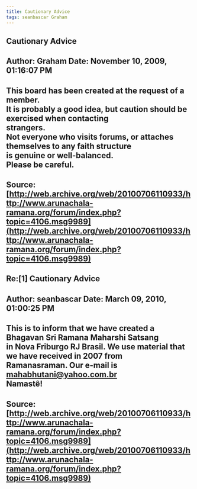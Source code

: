 ```yaml
--- 
title: Cautionary Advice   
tags: seanbascar Graham  
---  
```

## Cautionary Advice  
Author: Graham              Date: November 10, 2009, 01:16:07 PM  
---  
This board has been created at the request of a member.   
It is probably a good idea, but caution should be exercised when contacting  
strangers.   
Not everyone who visits forums, or attaches themselves to any faith structure  
is genuine or well-balanced.   
Please be careful.
 ---  
Source:[http://web.archive.org/web/20100706110933/http://www.arunachala-ramana.org/forum/index.php?topic=4106.msg9989](http://web.archive.org/web/20100706110933/http://www.arunachala-ramana.org/forum/index.php?topic=4106.msg9989)   
---  

## Re:[1] Cautionary Advice  
Author: seanbascar          Date: March 09, 2010, 01:00:25 PM  
---  
This is to inform that we have created a Bhagavan Sri Ramana Maharshi Satsang  
in Nova Friburgo RJ Brasil. We use material that we have received in 2007 from  
Ramanasraman. Our e-mail is mahabhutani@yahoo.com.br   
Namastê!
 ---  
Source:[http://web.archive.org/web/20100706110933/http://www.arunachala-ramana.org/forum/index.php?topic=4106.msg9989](http://web.archive.org/web/20100706110933/http://www.arunachala-ramana.org/forum/index.php?topic=4106.msg9989)   
---  

